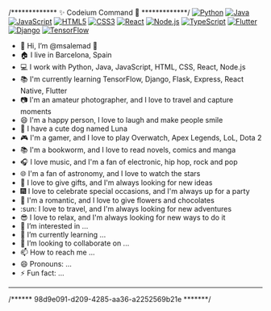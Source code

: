 /*************  ✨ Codeium Command 🌟  *************/
[![Python](https://img.shields.io/badge/-Python-3776AB?style=flat-square&logo=python&logoColor=white)](https://www.python.org/)
[![Java](https://img.shields.io/badge/-Java-007396?style=flat-square&logo=java&logoColor=white)](https://www.oracle.com/java/)
[![JavaScript](https://img.shields.io/badge/-JavaScript-F7DF1E?style=flat-square&logo=javascript&logoColor=black)](https://www.javascript.com/)
[![HTML5](https://img.shields.io/badge/-HTML5-E34F26?style=flat-square&logo=html5&logoColor=white)](https://html5.org/)
[![CSS3](https://img.shields.io/badge/-CSS3-1572B6?style=flat-square&logo=css3&logoColor=white)](https://www.w3.org/Style/CSS/)
[![React](https://img.shields.io/badge/-React-61DAFB?style=flat-square&logo=react&logoColor=black)](https://reactjs.org/)
[![Node.js](https://img.shields.io/badge/-Node.js-339933?style=flat-square&logo=node.js&logoColor=white)](https://nodejs.org/)
[![TypeScript](https://img.shields.io/badge/-TypeScript-3178C6?style=flat-square&logo=typescript&logoColor=white)](https://www.typescriptlang.org/)
[![Flutter](https://img.shields.io/badge/-Flutter-02569B?style=flat-square&logo=flutter&logoColor=white)](https://flutter.dev/)
[![Django](https://img.shields.io/badge/-Django-092E20?style=flat-square&logo=django&logoColor=white)](https://www.djangoproject.com/)
[![TensorFlow](https://img.shields.io/badge/-TensorFlow-FF6F00?style=flat-square&logo=tensorflow&logoColor=white)](https://www.tensorflow.org/)

- 👋 Hi, I’m @msalemad 👋
- 🏠 I live in Barcelona, Spain
- 💻 I work with Python, Java, JavaScript, HTML, CSS, React, Node.js
- 📚 I'm currently learning TensorFlow, Django, Flask, Express, React Native, Flutter
- 📷 I'm an amateur photographer, and I love to travel and capture moments
- 😄 I'm a happy person, I love to laugh and make people smile
- 🐶 I have a cute dog named Luna
- 🎮 I'm a gamer, and I love to play Overwatch, Apex Legends, LoL, Dota 2
- 📚 I'm a bookworm, and I love to read novels, comics and manga
- 🎧 I love music, and I'm a fan of electronic, hip hop, rock and pop
- 🌐 I'm a fan of astronomy, and I love to watch the stars
- 🎁 I love to give gifts, and I'm always looking for new ideas
- 🎆 I love to celebrate special occasions, and I'm always up for a party
- 💝 I'm a romantic, and I love to give flowers and chocolates
- :sun: I love to travel, and I'm always looking for new adventures
- 😎 I love to relax, and I'm always looking for new ways to do it
- 👀 I’m interested in ...
- 🌱 I’m currently learning ...
- 💞️ I’m looking to collaborate on ...
- 📫 How to reach me ...
- 😄 Pronouns: ...
- ⚡ Fun fact: ...

---

/******  98d9e091-d209-4285-aa36-a2252569b21e  *******/
